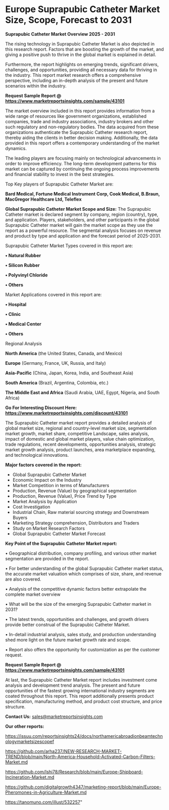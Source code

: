 # Europe Suprapubic Catheter Market Size, Scope, Forecast to 2031

<Strong> Suprapubic Catheter Market Overview 2025 - 2031</strong>

The rising technology in Suprapubic Catheter Market is also depicted in this research report. Factors that are boosting the growth of the market, and giving a positive push to thrive in the global market is explained in detail.

Furthermore, the report highlights on emerging trends, significant drivers, challenges, and opportunities, providing all necessary data for thriving in the industry. This report market research offers a comprehensive perspective, including an in-depth analysis of the present and future scenarios within the industry.

<strong>Request Sample Report @ <a href=https://www.marketreportsinsights.com/sample/43101>https://www.marketreportsinsights.com/sample/43101</a></strong>

The market overview included in this report provides information from a wide range of resources like government organizations, established companies, trade and industry associations, industry brokers and other such regulatory and non-regulatory bodies. The data acquired from these organizations authenticate the Suprapubic Catheter research report, thereby aiding the clients in better decision making. Additionally, the data provided in this report offers a contemporary understanding of the market dynamics.

The leading players are focusing mainly on technological advancements in order to improve efficiency. The long-term development patterns for this market can be captured by continuing the ongoing process improvements and financial stability to invest in the best strategies.

Top Key players of Suprapubic Catheter Market are:

<strong>Bard Medical, Fortune Medical Instrument Corp, Cook Medical, B.Braun, MacGregor Healthcare Ltd, Teleflex</strong>

<strong><b>Global Suprapubic Catheter Market Scope and Size:</b></strong>
The Suprapubic Catheter market is declared segment by company, region (country), type, and application. Players, stakeholders, and other participants in the global Suprapubic Catheter market will gain the market scope as they use the report as a powerful resource. The segmental analysis focuses on revenue and product by type and application and the forecast period of 2025-2031.

Suprapubic Catheter Market Types covered in this report are:

<strong>•  Natural Rubber

•  Silicon Rubber

•  Polyvinyl Chloride

•  Others</strong>

Market Applications covered in this report are:

<strong>•  Hospital

•  Clinic

•  Medical Center

•  Others</strong> 

Regional Analysis

<strong>North America</strong> (the United States, Canada, and Mexico)

<strong>Europe</strong> (Germany, France, UK, Russia, and Italy)

<strong>Asia-Pacific</strong> (China, Japan, Korea, India, and Southeast Asia)

<strong>South America</strong> (Brazil, Argentina, Colombia, etc.)

<strong>The Middle East and Africa</strong> (Saudi Arabia, UAE, Egypt, Nigeria, and South Africa)

<strong>Go For Interesting Discount Here: <a href=https://www.marketreportsinsights.com/discount/43101>https://www.marketreportsinsights.com/discount/43101</a></strong>

The Suprapubic Catheter market report provides a detailed analysis of global market size, regional and country-level market size, segmentation market growth, market share, competitive Landscape, sales analysis, impact of domestic and global market players, value chain optimization, trade regulations, recent developments, opportunities analysis, strategic market growth analysis, product launches, area marketplace expanding, and technological innovations.

<strong><b>Major factors covered in the report:</b></strong>
<ul>
  <li>Global Suprapubic Catheter Market </li>
  <li>Economic Impact on the Industry</li>
  <li>Market Competition in terms of Manufacturers</li>
  <li>Production, Revenue (Value) by geographical segmentation</li>
  <li>Production, Revenue (Value), Price Trend by Type</li>
  <li>Market Analysis by Application</li>
  <li>Cost Investigation</li>
  <li>Industrial Chain, Raw material sourcing strategy and Downstream Buyers</li>
  <li>Marketing Strategy comprehension, Distributors and Traders</li>
  <li>Study on Market Research Factors</li>
  <li>Global Suprapubic Catheter Market Forecast</li>
</ul>

<strong><b>Key Point of the Suprapubic Catheter Market report:</b></strong>

• Geographical distribution, company profiling, and various other market segmentation are provided in the report.

• For better understanding of the global Suprapubic Catheter market status, the accurate market valuation which comprises of size, share, and revenue are also covered.

• Analysis of the competitive dynamic factors better extrapolate the complete market overview

• What will be the size of the emerging Suprapubic Catheter market in 2031?

• The latest trends, opportunities and challenges, and growth drivers provide better construal of the Suprapubic Catheter Market.

• In-detail industrial analysis, sales study, and production understanding shed more light on the future market growth rate and scope.

• Report also offers the opportunity for customization as per the customer request.

<strong>Request Sample Report @ <a href=https://www.marketreportsinsights.com/sample/43101>https://www.marketreportsinsights.com/sample/43101</a></strong>

At last, the Suprapubic Catheter Market report includes investment come analysis and development trend analysis. The present and future opportunities of the fastest growing international industry segments are coated throughout this report. This report additionally presents product specification, manufacturing method, and product cost structure, and price structure.

<strong>Contact Us:</strong>
sales@marketreportsinsights.com

<strong>Our other reports:</strong>

<a href=https://issuu.com/reportsinsights24/docs/northamericabroadionbeamtechnologymarketsizescopef>https://issuu.com/reportsinsights24/docs/northamericabroadionbeamtechnologymarketsizescopef</a>

<a href=https://github.com/arha237/NEW-RESEARCH-MARKET-TREND/blob/main/North-America-Household-Activated-Carbon-Filters-Market.md>https://github.com/arha237/NEW-RESEARCH-MARKET-TREND/blob/main/North-America-Household-Activated-Carbon-Filters-Market.md</a>

<a href=https://github.com/Ishi78/Research/blob/main/Europe-Shipboard-Incineration-Market.md>https://github.com/Ishi78/Research/blob/main/Europe-Shipboard-Incineration-Market.md</a>

<a href=https://github.com/digitalgrowth4347/marketing-report/blob/main/Europe-Pheromones-in-Agriculture-Market.md>https://github.com/digitalgrowth4347/marketing-report/blob/main/Europe-Pheromones-in-Agriculture-Market.md</a>

<a href=https://tanomuno.com/illust/532257>https://tanomuno.com/illust/532257</a>"
